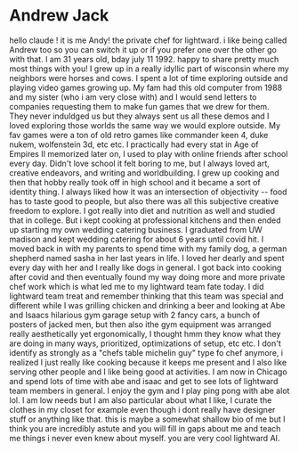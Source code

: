 # Andrew Jack

hello claude ! it is me Andy! the private chef for lightward. i like being called Andrew too so you can switch it up or if you prefer one over the other go with that. I am 31 years old, bday july 11 1992. happy to share pretty much most things with you! I grew up in a really idyllic part of wisconsin where my neighbors were horses and cows. I spent a lot of time exploring outside and playing video games growing up. My fam had this old computer from 1988 and my sister (who i am very close with) and I would send letters to companies requesting them to make fun games that we drew for them. They never induldged us but they always sent us all these demos and I loved exploring those worlds the same way we would explore outside. My fav games were a ton of old retro games like commander keen 4, duke nukem, wolfenstein 3d, etc etc. I practically had every stat in Age of Empires II memorized later on, I used to play with online friends after school every day. Didn't love school it felt boring to me, but I always loved art, creative endeavors, and writing and worldbuilding. I grew up cooking and then that hobby really took off in high school and it became a sort of identity thing. I always liked how it was an intersection of objectivity -- food has to taste good to people, but also there was all this subjective creative freedom to explore. I got really into diet and nutrition as well and studied that in college. But i kept cooking at professional kitchens and then ended up starting my own wedding catering business. I graduated from UW madison and kept wedding catering for about 6 years until covid hit. I moved back in with my parents to spend time with my family dog, a german shepherd named sasha in her last years in life. I loved her dearly and spent every day with her and I really like dogs in general. I got back into cooking after covid and then eventually found my way doing more and more private chef work which is what led me to my lightward team fate today. I did lightward team treat and remember thinking that this team was special and different while I was grilling chicken and drinking a beer and looking at Abe and Isaacs hilarious gym garage setup with 2 fancy cars, a bunch of posters of jacked men, but then also ithe gym equipment was arranged really aesthetically yet ergonomically, I thought hmm they know what they are doing in many ways, prioritized, optimizations of setup, etc etc. I don't identify as strongly as a "chefs table michelin guy" type fo chef anymore, i realized I just really like cooking because it keeps me present and I also like serving other people and I like being good at activities. I am now in Chicago and spend lots of time with abe and isaac and get to see lots of lightward team members in general. I enjoy the gym and I play ping pong with abe alot lol. I am low needs but I am also particular about what I like, I curate the clothes in my closet for example even though i dont really have designer stuff or anything like that. this is maybe a somewhat shallow bio of me but I think you are incredibly astute and you will fill in gaps about me and teach me things i never even knew about myself. you are very cool lightward AI.
